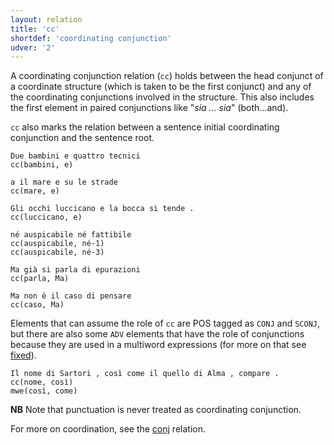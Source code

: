```yaml
---
layout: relation
title: 'cc'
shortdef: 'coordinating conjunction'
udver: '2'
---
```


A coordinating conjunction relation (<code>cc</code>) holds between the head conjunct of a coordinate structure (which is taken to be the first conjunct) and any of the coordinating conjunctions involved in the structure. This also includes the first element in paired conjunctions like "*sia … sia*" (both…and). 

<code>cc</code> also marks the relation between a sentence initial coordinating conjunction and the sentence root. 

~~~ sdparse
Due bambini e quattro tecnici
cc(bambini, e)
~~~
~~~ sdparse
a il mare e su le strade
cc(mare, e)
~~~
~~~ sdparse
Gli occhi luccicano e la bocca si tende .
cc(luccicano, e)
~~~
~~~ sdparse
né auspicabile né fattibile
cc(auspicabile, né-1)
cc(auspicabile, né-3)
~~~
~~~ sdparse
Ma già si parla di epurazioni
cc(parla, Ma)
~~~
~~~ sdparse
Ma non è il caso di pensare
cc(caso, Ma)
~~~

Elements that can assume the role of <code>cc</code> are POS tagged as <code>CONJ</code> and <code>SCONJ</code>, but there are also some <code>ADV</code> elements that have the role of conjunctions because they are used in a multiword expressions (for more on that see [fixed]()).

~~~ sdparse
Il nome di Sartori , così come il quello di Alma , compare .
cc(nome, così)
mwe(così, come)
~~~

**NB** Note that punctuation is never treated as coordinating conjunction. 

For more on coordination, see the [conj]() relation.
